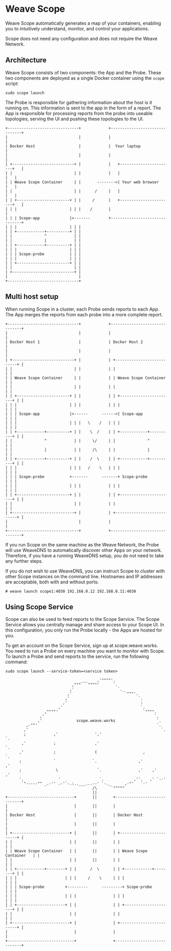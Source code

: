 # Weave Scope

Weave Scope automatically generates a map of your containers, enabling you to
intuitively understand, monitor, and control your applications.

Scope does not need any configuration and does not require the Weave Network.

## Architecture

Weave Scope consists of two components: the App and the Probe. These two
components are deployed as a single Docker container using the ```scope```
script:

```
sudo scope launch
```

The Probe is responsible for gathering information about the host is it running
on. This information is sent to the app in the form of a report. The App is
responsible for processing reports from the probe into useable topologies,
serving the UI and pushing these topologies to the UI.

```
+-------------------------------+            +-------------------------------+
|                               |            |                               |
| Docker Host                   |            |  Your laptop                  |
|                               |            |                               |
| +---------------------------+ |            |   +-----------------------+   |
| |                           | |            |   |                       |   |
| | Weave Scope Container     | |       -------->| Your web browser      |   |
| |                           | |      /     |   |                       |   |
| | +-----------------------+ | |     /      |   +-----------------------+   |
| | |                       | | |    /       |                               |
| | | Scope-app             |<-------        +-------------------------------+
| | |                       | | |
| | +------------+----------+ | |
| |              ^            | |
| |              |            | |
| | +------------+----------+ | |
| | |                       | | |
| | | Scope-probe           | | |
| | |                       | | |
| | +-----------------------+ | |
| |                           | |
| +---------------------------+ |
|                               |
+-------------------------------+
```

## Multi host setup

When running Scope in a cluster, each Probe sends reports to each App.
The App merges the reports from each probe into a more complete report.

```
+-------------------------------+            +-------------------------------+
|                               |            |                               |
| Docker Host 1                 |            | Docker Host 2                 |
|                               |            |                               |
| +---------------------------+ |            | +---------------------------+ |
| |                           | |            | |                           | |
| | Weave Scope Container     | |            | | Weave Scope Container     | |
| |                           | |            | |                           | |
| | +-----------------------+ | |            | | +-----------------------+ | |
| | |                       | | |            | | |                       | | |
| | | Scope-app             |<------      ------>| Scope-app             | | |
| | |                       | | |   \    /   | | |                       | | |
| | +------------+----------+ | |    \  /    | | +------------+----------+ | |
| |              ^            | |     \/     | |              ^            | |
| |              |            | |     /\     | |              |            | |
| | +------------+----------+ | |    /  \    | | +------------+----------+ | |
| | |                       | | |   /    \   | | |                       | | |
| | | Scope-probe           +-------      -------+ Scope-probe           | | |
| | |                       | | |            | | |                       | | |
| | +-----------------------+ | |            | | +-----------------------+ | |
| |                           | |            | |                           | |
| +---------------------------+ |            | +---------------------------+ |
|                               |            |                               |
+-------------------------------+            +-------------------------------+
```

If you run Scope on the same machine as the Weave Network, the Probe will use
WeaveDNS to automatically discover other Apps on your network. Therefore, if
you have a running WeaveDNS setup, you do not need to take any further steps.

If you do not wish to use WeaveDNS, you can instruct Scope to cluster with
other Scope instances on the command line. Hostnames and IP addresses are
acceptable, both with and without ports:

```
# weave launch scope1:4030 192.168.0.12 192.168.0.11:4030
```

## Using Scope Service

Scope can also be used to feed reports to the Scope Service. The Scope
Service allows you centrally manage and share access to your Scope UI.  In this
configuration, you only run the Probe locally - the Apps are hosted for you.

To get an account on the Scope Service, sign up at scope.weave.works. You need
to run a Probe on every machine you want to monitor with Scope. To launch a
Probe and send reports to the service, run the following command:

```
sudo scope launch --service-token=<service token>
```

```
                                 ___    ,'""""'.
                             ,"""   """"'      `.
                            ,'                   `._
                           ,'                       `"""'.
                          ,'                              `.
                         ,'                                :
                       ,'                                  `.
                 ,""""'                                     `"""".
               ,'                                                `.
              ,'               scope.weave.works                  `.
         ,-""'                                                    `.
        ,'                                                          `.
        ;            ,'                ','                            `.
       ,'            ;                 ,'                              `.
      ,'             ;                 (                    ,           `.
      ;              `                `.                  ,'           ,'
      ;               \                 `.                ,'    ,'    ,'
      '.               '                 `.             ,''.   ,' `--'
       `"-----"" _.-'' .-'`-.:..___...--' `-._      ,-"'   `-'
                                      /\      `"""""
                                      ||
+-----------------------------+       ||       +-----------------------------+
|                             |       ||       |                             |
| Docker Host                 |       ||       | Docker Host                 |
|                             |       ||       |                             |
| +-------------------------+ |       ||       | +-------------------------+ |
| |                         | |       ||       | |                         | |
| | Weave Scope Container   | |       ||       | | Weave Scope Container   | |
| |                         | |       ||       | |                         | |
| | +------------+--------+ | |      /  \      | | +------------+--------+ | |
| | |                     | | |     /    \     | | |                     | | |
| | | Scope-probe         +---------      ---------+ Scope-probe         | | |
| | |                     | | |                | | |                     | | |
| | +---------------------+ | |                | | +---------------------+ | |
| |                         | |                | |                         | |
| +-------------------------+ |                | +-------------------------+ |
|                             |                |                             |
+-----------------------------+                +-----------------------------+
````
